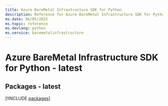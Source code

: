 ```yaml
---
title: Azure BareMetal Infrastructure SDK for Python
description: Reference for Azure BareMetal Infrastructure SDK for Python
ms.date: 06/05/2025
ms.topic: reference
ms.devlang: python
ms.service: baremetalinfrastructure
---
```

# Azure BareMetal Infrastructure SDK for Python - latest
## Packages - latest
[!INCLUDE [packages](baremetal-infrastructure-index.md)]
